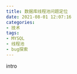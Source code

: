 ```yaml
---
title: 数据库线程池问题定位
date: 2021-08-01 12:07:16
categories: 
- 技术
tags:
- MYSQL
- 线程池
- bug探索
---
```

intro